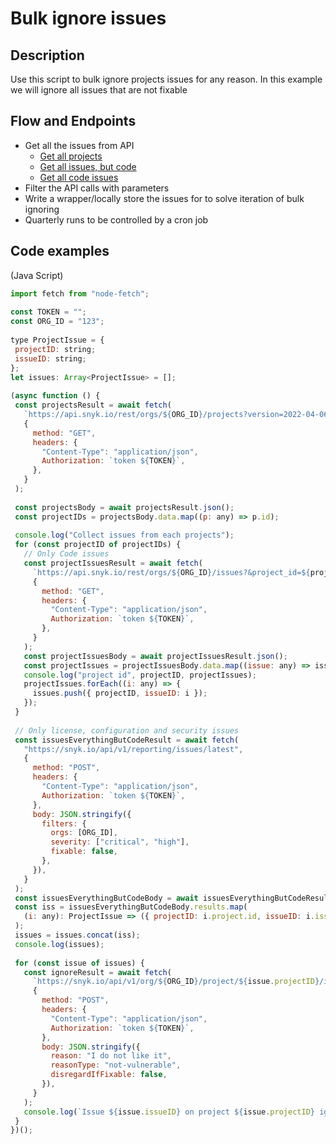 # Bulk ignore issues

## Description

Use this script to bulk ignore projects issues for any reason. In this example we will ignore all issues that are not fixable

## Flow and Endpoints

- Get all the issues from API
    - [Get all projects](https://apidocs.snyk.io/?version=2022-04-06%7Eexperimental#get-/orgs/-org_id-/projects)
    - [Get all issues, but code](https://snyk.docs.apiary.io/#reference/reporting-api/latest-issues/get-list-of-latest-issues)
    - [Get all code issues](https://apidocs.snyk.io/?version=2022-04-06%7Eexperimental#get-/orgs/-org_id-/issues)
- Filter the API calls with parameters
- Write a wrapper/locally store the issues for to solve iteration of bulk ignoring
- Quarterly runs to be controlled by a cron job

## Code examples

(Java Script)
```jsx
import fetch from "node-fetch";
 
const TOKEN = "";
const ORG_ID = "123";
 
type ProjectIssue = {
 projectID: string;
 issueID: string;
};
let issues: Array<ProjectIssue> = [];
 
(async function () {
 const projectsResult = await fetch(
   `https://api.snyk.io/rest/orgs/${ORG_ID}/projects?version=2022-04-06~experimental`,
   {
     method: "GET",
     headers: {
       "Content-Type": "application/json",
       Authorization: `token ${TOKEN}`,
     },
   }
 );
 
 const projectsBody = await projectsResult.json();
 const projectIDs = projectsBody.data.map((p: any) => p.id);
 
 console.log("Collect issues from each projects");
 for (const projectID of projectIDs) {
   // Only Code issues
   const projectIssuesResult = await fetch(
     `https://api.snyk.io/rest/orgs/${ORG_ID}/issues?&project_id=${projectID}&version=2022-04-06~experimental`,
     {
       method: "GET",
       headers: {
         "Content-Type": "application/json",
         Authorization: `token ${TOKEN}`,
       },
     }
   );
   const projectIssuesBody = await projectIssuesResult.json();
   const projectIssues = projectIssuesBody.data.map((issue: any) => issue.id);
   console.log("project id", projectID, projectIssues);
   projectIssues.forEach((i: any) => {
     issues.push({ projectID, issueID: i });
   });
 }
 
 // Only license, configuration and security issues
 const issuesEverythingButCodeResult = await fetch(
   "https://snyk.io/api/v1/reporting/issues/latest",
   {
     method: "POST",
     headers: {
       "Content-Type": "application/json",
       Authorization: `token ${TOKEN}`,
     },
     body: JSON.stringify({
       filters: {
         orgs: [ORG_ID],
         severity: ["critical", "high"],
         fixable: false,
       },
     }),
   }
 );
 const issuesEverythingButCodeBody = await issuesEverythingButCodeResult.json();
 const iss = issuesEverythingButCodeBody.results.map(
   (i: any): ProjectIssue => ({ projectID: i.project.id, issueID: i.issue.id })
 );
 issues = issues.concat(iss);
 console.log(issues);
 
 for (const issue of issues) {
   const ignoreResult = await fetch(
     `https://snyk.io/api/v1/org/${ORG_ID}/project/${issue.projectID}/ignore/${issue.issueID}`,
     {
       method: "POST",
       headers: {
         "Content-Type": "application/json",
         Authorization: `token ${TOKEN}`,
       },
       body: JSON.stringify({
         reason: "I do not like it",
         reasonType: "not-vulnerable",
         disregardIfFixable: false,
       }),
     }
   );
   console.log(`Issue ${issue.issueID} on project ${issue.projectID} ignored`);
 }
})();
```